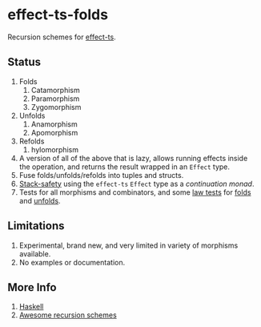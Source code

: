 # effect-ts-folds

Recursion schemes for [effect-ts](https://effect.website/).

## Status

1. Folds
    1. Catamorphism
    2. Paramorphism
    3. Zygomorphism
2. Unfolds
    1. Anamorphism
    2. Apomorphism
3. Refolds
    1. hylomorphism
4. A version of all of the above that is lazy, allows running effects inside the
   operation, and returns the result wrapped in an `Effect` type.
5. Fuse folds/unfolds/refolds into tuples and structs.
6. [Stack-safety](tests/consList/stackSafety.spec.ts) using the `effect-ts`
   `Effect` type as a _continuation monad_.
7. Tests for all morphisms and combinators, and some
   [law tests](https://github.com/middle-ages/effect-ts-laws) for
   [folds](src/fold/laws.ts) and [unfolds](src/unfold/laws.ts).

## Limitations

1. Experimental, brand new, and very limited in variety of morphisms available.
2. No examples or documentation.

## More Info

1. [Haskell](https://hackage.haskell.org/package/recursion-schemes)
2. [Awesome recursion schemes](https://github.com/passy/awesome-recursion-schemes)
